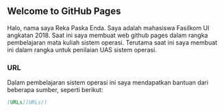 ## Welcome to GitHub Pages

Halo, nama saya Reka Paska Enda. Saya adalah mahasiswa Fasilkom UI angkatan 2018. Saat ini saya membuat web github pages dalam rangka pembelajaran mata kuliah sistem operasi. Terutama saat ini saya membuat ini dalam rangka untuk penilaian UAS sistem operasi. 

### URL

Dalam pembelajaran sistem operasi ini saya mendapatkan bantuan dari beberapa sumber, seperti berikut: 

```markdown
[URLs](URLs/)
```
